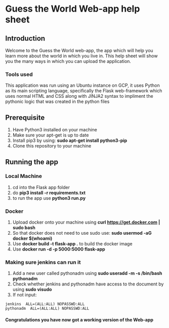 # Guess the World Web-app help sheet
## Introduction
Welcome to the Guess the World web-app, the app which will help you learn more about the world in which you live in.
This help sheet will show you the many ways in which you can upload the application.
### Tools used
This application was run using an Ubuntu instance on GCP, it uses Python as its main scripting language, specifically the Flask web-framework which uses normal HTML and CSS along with JINJA2 syntax to impliment the pythonic logic that was created in the python files 

## Prerequisite
1. Have Python3 installed on your machine
2. Make sure your apt-get is up to date
3. Install pip3 by using: **sudo apt-get install python3-pip**
4. Clone this repository to your machine

## Running the app
### Local Machine
1. cd into the Flask app folder
2. do **pip3 install -r requirements.txt** 
3. to run the app use **python3 run.py**

### Docker
1. Upload docker onto your machine using 
     **curl https://get.docker.com | sudo bash**
2. So that docker does not need to use sudo use:
     **sudo usermod -aG docker $(whoami)**
3. Use **docker build -t flask-app .** to build the docker image
4. Use **docker run -d -p 5000:5000 flask-app**

### Making sure jenkins can run it
1. Add a new user called pythonadm using 
    **sudo useradd -m -s /bin/bash pythonadm**
2. Check whether jenkins and pythonadm have access to the document by using
    **sudo visudo**
3. If not input:
```
jenkins  ALL=(ALL:ALL) NOPASSWD:ALL
pythonadm  ALL=(ALL:ALL) NOPASSWD:ALL
```
#### Congratulations you have now got a working version of the Web-app
